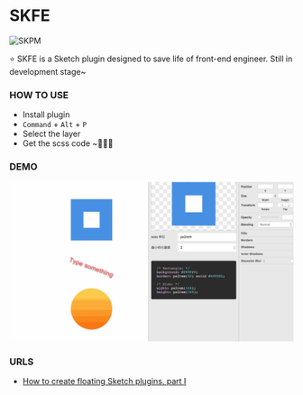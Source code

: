 # SKFE

![SKPM](https://img.shields.io/badge/skpm-great-ff69b4.svg)

⭐️ SKFE is a Sketch plugin designed to save life of front-end engineer. Still in development stage~

### HOW TO USE
- Install plugin
- `Command` + `Alt` + `P`
- Select the layer
- Get the scss code ~:tada::tada::tada:

### DEMO
![demo](./demo.gif)

### URLS
- [How to create floating Sketch plugins, part I](https://awkward.co/blog/how-to-create-floating-sketch-plugins-i/)